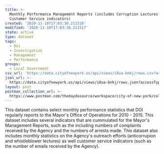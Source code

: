 ```yaml
---
title: >-
  Monthly Performance Management Reports (includes Corruption Lectures and
  Customer Service indicators)
created: '2020-11-10T17:03:30.211510'
modified: '2020-11-10T17:03:30.211517'
state: active
type: dataset
tags:
  - Doi
  - Investigation
  - Management
  - Performance
groups:
  - Local Government
csv_url: 'https://data.cityofnewyork.us/api/views/i8ua-bnkj/rows.csv?accessType=DOWNLOAD'
json_url: >-
  https://data.cityofnewyork.us/api/views/i8ua-bnkj/rows.json?accessType=DOWNLOAD
layout: post
postman_collection_url: >-
  https://www.postman.com/thedaydasource/workspace/city-of-new-york/collection/15909983-a5b408a3-77b2-4e7a-912c-dbaa7878bd1f
---
```

This dataset contains select monthly performance statistics that DOI regularly reports to the Mayor's Office of Operations for 2010 - 2015.  This dataset includes several indicators that are cummulated for the Mayor's Management Reports, such as the including numbers of complaints received by the Agency and the numbers of arrests made.  This dataset also includes monthly statistics on the Agency's outreach efforts (anticorrupion and whistleblower lectures) as well customer service indicators (such as the number of emails received by the Agency).
